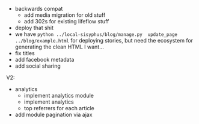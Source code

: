 * backwards compat
  * add media migration for old stuff
  * add 302s for existing lifeflow stuff
* deploy that shit
* we have ``python ../local-sisyphus/blog/manage.py  update_page ../blog/example.html``
    for deploying stories, but need the ecosystem for generating the clean HTML I want...
* fix titles 
* add facebook metadata
* add social sharing

V2:

* analytics
  * implement analytics module
  * implement analytics
  * top referrers for each article
* add module pagination via ajax